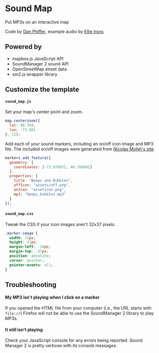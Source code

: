 Sound Map
================================

Put MP3s on an interactive map

Code by [Dan Phiffer](http://phiffer.org/), example audio by [Ellie Irons](http://ellieirons.com/)

Powered by
--------------------------------

* mapbox.js JavaScript API
* SoundManager 2 sound API
* OpenStreetMap street data
* sm2.js wrapper library

Customize the template
--------------------------------

#### `sound_map.js` ####

Set your map's center point and zoom.

```js
map.centerzoom({
  lat: 40.764,
  lon: -73.981
}, 12);
```

Add each of your sound markers, including an on/off icon image and MP3 file. The
included on/off images were generated from [Nicolas Mollet's site](http://mapicons.nicolasmollet.com/markers/media/audio/?custom_color=5c5d91).

```js
markers.add_feature({
  geometry: {
    coordinates: [-73.976972, 40.760941]
  },
  properties: {
    title: "Beeps and Bubbles",
    offIcon: "assets/off.png",
    onIcon: "assets/on.png",
    mp3: "beeps_bubbles.mp3"
  }
});
```

#### `sound_map.css` ####

Tweak the CSS if your icon images aren't 32x37 pixels.

```css
.marker-image {
  width: 32px;
  height: 37px;
  margin-left: -16px;
  margin-top: -37px;
  position: absolute;
  cursor: pointer;
  pointer-events: all;
}
```

Troubleshooting
--------------------------------

#### My MP3 isn't playing when I click on a marker ####
If you opened the HTML file from your computer (i.e., the URL starts with
`file://`) Firefox will not be able to use the SoundManager 2 library
to play MP3s.

#### It still isn't playing ####
Check your JavaScript console for any errors being reported.
Sound Manager 2 is pretty verbose with its console messages.
